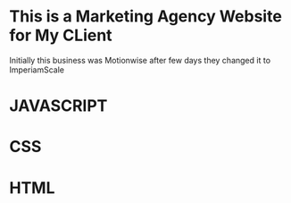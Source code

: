 # This is a Marketing Agency Website for My CLient

Initially this business was Motionwise after few days they changed it to ImperiamScale

# JAVASCRIPT
# CSS
# HTML
